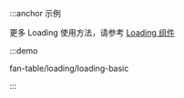 :::anchor 示例

更多 Loading 使用方法，请参考 [Loading 组件](#/zh/doc/base/loading)

:::demo

fan-table/loading/loading-basic

:::
